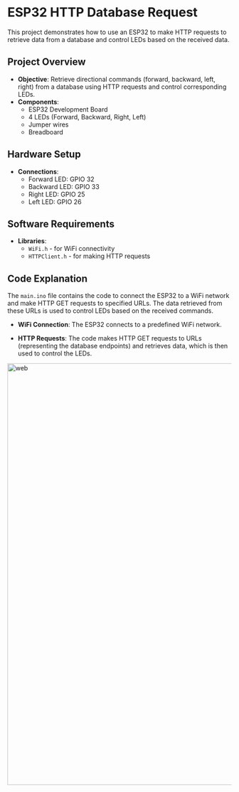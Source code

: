 # ESP32 HTTP Database Request

This project demonstrates how to use an ESP32 to make HTTP requests to retrieve data from a database and control LEDs based on the received data.

## Project Overview

- **Objective**: Retrieve directional commands (forward, backward, left, right) from a database using HTTP requests and control corresponding LEDs.
- **Components**:
  - ESP32 Development Board
  - 4 LEDs (Forward, Backward, Right, Left)
  - Jumper wires
  - Breadboard

## Hardware Setup

- **Connections**:
  - Forward LED: GPIO 32
  - Backward LED: GPIO 33
  - Right LED: GPIO 25
  - Left LED: GPIO 26

## Software Requirements

- **Libraries**:
  - `WiFi.h` - for WiFi connectivity
  - `HTTPClient.h` - for making HTTP requests

## Code Explanation

The `main.ino` file contains the code to connect the ESP32 to a WiFi network and make HTTP GET requests to specified URLs. The data retrieved from these URLs is used to control LEDs based on the received commands.

- **WiFi Connection**:
  The ESP32 connects to a predefined WiFi network.

- **HTTP Requests**:
  The code makes HTTP GET requests to URLs (representing the database endpoints) and retrieves data, which is then used to control the LEDs.

<img width="949" alt="web" src="https://github.com/user-attachments/assets/7a0efc8c-93b2-44d8-95c6-7da28046be2f">
